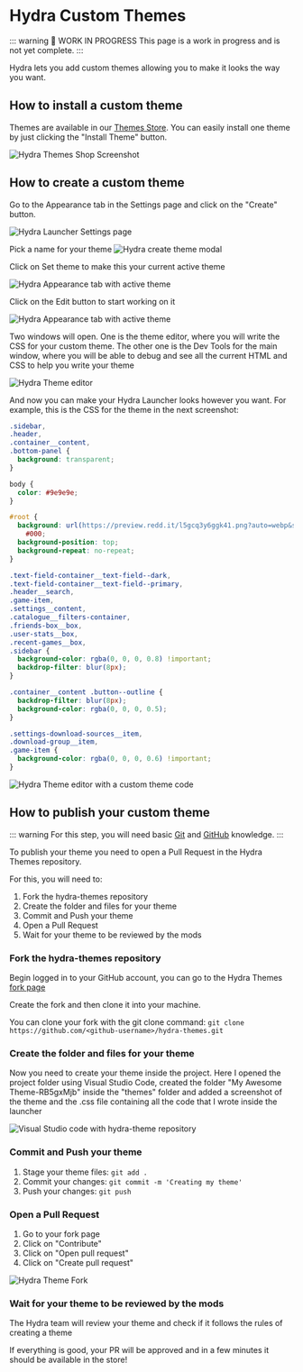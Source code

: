 # Hydra Custom Themes

::: warning :construction: WORK IN PROGRESS
This page is a work in progress and is not yet complete.
:::

Hydra lets you add custom themes allowing you to make it looks the way you want.

## How to install a custom theme

Themes are available in our [Themes Store](https://hydrathemes.shop/). You can easily install one theme by just clicking the "Install Theme" button.

![Hydra Themes Shop Screenshot](images/theme-shop.png)

## How to create a custom theme

Go to the Appearance tab in the Settings page and click on the "Create" button.

![Hydra Launcher Settings page](images/settings-page.png)

Pick a name for your theme
![Hydra create theme modal](images/create-theme-modal.png)

Click on Set theme to make this your current active theme

![Hydra Appearance tab with active theme](images/activate-theme.png)

Click on the Edit button to start working on it

![Hydra Appearance tab with active theme](images/theme-edit-button.png)

Two windows will open. One is the theme editor, where you will write the CSS for your custom theme. The other one is the Dev Tools for the main window, where you will be able to debug and see all the current HTML and CSS to help you write your theme

![Hydra Theme editor](images/theme-editor-empty.png)

And now you can make your Hydra Launcher looks however you want. For example, this is the CSS for the theme in the next screenshot:

```CSS
.sidebar,
.header,
.container__content,
.bottom-panel {
  background: transparent;
}

body {
  color: #9e9e9e;
}

#root {
  background: url(https://preview.redd.it/l5gcq3y6ggk41.png?auto=webp&s=c886c7db543b1ff5b7e68df6bd76f1fb7ee8a6c7)
    #000;
  background-position: top;
  background-repeat: no-repeat;
}

.text-field-container__text-field--dark,
.text-field-container__text-field--primary,
.header__search,
.game-item,
.settings__content,
.catalogue__filters-container,
.friends-box__box,
.user-stats__box,
.recent-games__box,
.sidebar {
  background-color: rgba(0, 0, 0, 0.8) !important;
  backdrop-filter: blur(8px);
}

.container__content .button--outline {
  backdrop-filter: blur(8px);
  background-color: rgba(0, 0, 0, 0.5);
}

.settings-download-sources__item,
.download-group__item,
.game-item {
  background-color: rgba(0, 0, 0, 0.6) !important;
}
```

![Hydra Theme editor with a custom theme code](images/theme-editor.png)

## How to publish your custom theme

::: warning
For this step, you will need basic [Git](https://git-scm.com/) and [GitHub](https://docs.github.com/en/get-started/start-your-journey/about-github-and-git) knowledge.
:::

To publish your theme you need to open a Pull Request in the Hydra Themes repository.

For this, you will need to:

1. Fork the hydra-themes repository
2. Create the folder and files for your theme
3. Commit and Push your theme
4. Open a Pull Request
5. Wait for your theme to be reviewed by the mods

### Fork the hydra-themes repository

Begin logged in to your GitHub account, you can go to the Hydra Themes [fork page](https://github.com/hydralauncher/hydra-themes/fork)

Create the fork and then clone it into your machine.

You can clone your fork with the git clone command: `git clone https://github.com/<github-username>/hydra-themes.git`

### Create the folder and files for your theme

Now you need to create your theme inside the project. Here I opened the project folder using Visual Studio Code, created the folder "My Awesome Theme-RB5gxMjb" inside the "themes" folder and added a screenshot of the theme and the .css file containing all the code that I wrote inside the launcher

![Visual Studio code with hydra-theme repository](images/hydra-theme-project.png)

### Commit and Push your theme

1. Stage your theme files: `git add .`
2. Commit your changes: `git commit -m 'Creating my theme'`
3. Push your changes: `git push`

### Open a Pull Request

1. Go to your fork page
2. Click on "Contribute"
3. Click on "Open pull request"
4. Click on "Create pull request"

![Hydra Theme Fork](images/github-fork.png)

### Wait for your theme to be reviewed by the mods

The Hydra team will review your theme and check if it follows the rules of creating a theme

If everything is good, your PR will be approved and in a few minutes it should be available in the store!
